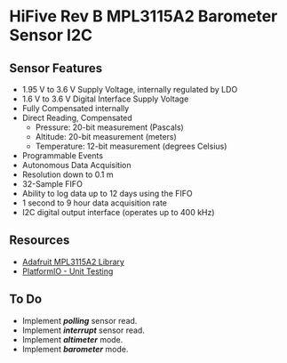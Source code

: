 # HiFive Rev B MPL3115A2 Barometer Sensor I2C

## Sensor Features

- 1.95 V to 3.6 V Supply Voltage, internally regulated by LDO
- 1.6 V to 3.6 V Digital Interface Supply Voltage
- Fully Compensated internally
- Direct Reading, Compensated 
  - Pressure: 20-bit measurement (Pascals)
  - Altitude: 20-bit measurement (meters)
  - Temperature: 12-bit measurement (degrees Celsius)
- Programmable Events
- Autonomous Data Acquisition
- Resolution down to 0.1 m
- 32-Sample FIFO
- Ability to log data up to 12 days using the FIFO
- 1 second to 9 hour data acquisition rate
- I2C digital output interface (operates up to 400 kHz)

## Resources
- [Adafruit MPL3115A2 Library](https://github.com/adafruit/Adafruit_MPL3115A2_Library)
- [PlatformIO - Unit Testing](https://docs.platformio.org/en/latest/advanced/unit-testing/index.html)

## To Do

* Implement ***polling*** sensor read.
* Implement ***interrupt*** sensor read.
* Implement ***altimeter*** mode.
* Implement ***barometer*** mode.
